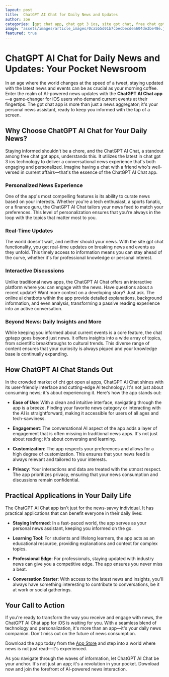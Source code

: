 ```yaml
---
layout: post
title:  ChatGPT AI Chat for Daily News and Updates
author: zoe
categories: [gpt chat app, chat gpt 3 ios, site gpt chat, free chat gpt apps, cht gpt open ai, online ai chatbots, chat gptapp]
image: "assets/images/article_images/0ca5b5d01b7cbecbecdea604de3be48e.jpg"
featured: true
---
```


# ChatGPT AI Chat for Daily News and Updates: Your Pocket Newsroom

In an age where the world changes at the speed of a tweet, staying updated with the latest news and events can be as crucial as your morning coffee. Enter the realm of AI-powered news updates with the **ChatGPT AI Chat app**—a game-changer for iOS users who demand current events at their fingertips. The gpt chat app is more than just a news aggregator; it's your personal news assistant, ready to keep you informed with the tap of a screen.

## Why Choose ChatGPT AI Chat for Your Daily News?

Staying informed shouldn't be a chore, and the ChatGPT AI Chat, a standout among free chat gpt apps, understands this. It utilizes the latest in chat gpt 3 ios technology to deliver a conversational news experience that's both engaging and personalized. Imagine having a chat with a friend who's well-versed in current affairs—that's the essence of the ChatGPT AI Chat app.

### Personalized News Experience

One of the app's most compelling features is its ability to curate news based on your interests. Whether you're a tech enthusiast, a sports fanatic, or a finance guru, the ChatGPT AI Chat tailors your news feed to match your preferences. This level of personalization ensures that you're always in the loop with the topics that matter most to you.

### Real-Time Updates

The world doesn't wait, and neither should your news. With the site gpt chat functionality, you get real-time updates on breaking news and events as they unfold. This timely access to information means you can stay ahead of the curve, whether it's for professional knowledge or personal interest.

### Interactive Discussions

Unlike traditional news apps, the ChatGPT AI Chat offers an interactive platform where you can engage with the news. Have questions about a recent update? Want more context on a developing story? Just ask. The online ai chatbots within the app provide detailed explanations, background information, and even analysis, transforming a passive reading experience into an active conversation.

### Beyond News: Daily Insights and More

While keeping you informed about current events is a core feature, the chat gptapp goes beyond just news. It offers insights into a wide array of topics, from scientific breakthroughs to cultural trends. This diverse range of content ensures that your curiosity is always piqued and your knowledge base is continually expanding.

## How ChatGPT AI Chat Stands Out

In the crowded market of cht gpt open ai apps, ChatGPT AI Chat shines with its user-friendly interface and cutting-edge AI technology. It's not just about consuming news; it's about experiencing it. Here's how the app stands out:

- **Ease of Use**: With a clean and intuitive interface, navigating through the app is a breeze. Finding your favorite news category or interacting with the AI is straightforward, making it accessible for users of all ages and tech-savviness.

- **Engagement**: The conversational AI aspect of the app adds a layer of engagement that is often missing in traditional news apps. It's not just about reading; it's about conversing and learning.

- **Customization**: The app respects your preferences and allows for a high degree of customization. This ensures that your news feed is always relevant and tailored to your interests.

- **Privacy**: Your interactions and data are treated with the utmost respect. The app prioritizes privacy, ensuring that your news consumption and discussions remain confidential.

## Practical Applications in Your Daily Life

The ChatGPT AI Chat app isn't just for the news-savvy individual. It has practical applications that can benefit everyone in their daily lives:

- **Staying Informed**: In a fast-paced world, the app serves as your personal news assistant, keeping you informed on the go.

- **Learning Tool**: For students and lifelong learners, the app acts as an educational resource, providing explanations and context for complex topics.

- **Professional Edge**: For professionals, staying updated with industry news can give you a competitive edge. The app ensures you never miss a beat.

- **Conversation Starter**: With access to the latest news and insights, you'll always have something interesting to contribute to conversations, be it at work or social gatherings.

## Your Call to Action

If you're ready to transform the way you receive and engage with news, the ChatGPT AI Chat app for iOS is waiting for you. With a seamless blend of technology and personalization, it's more than an app—it's your daily news companion. Don't miss out on the future of news consumption.

Download the app today from the [App Store](https://apps.apple.com/us/app/ai-ask-chat-with-ai-bots/id6472484891) and step into a world where news is not just read—it's experienced.

As you navigate through the waves of information, let ChatGPT AI Chat be your anchor. It's not just an app; it's a revolution in your pocket. Download now and join the forefront of AI-powered news interaction.